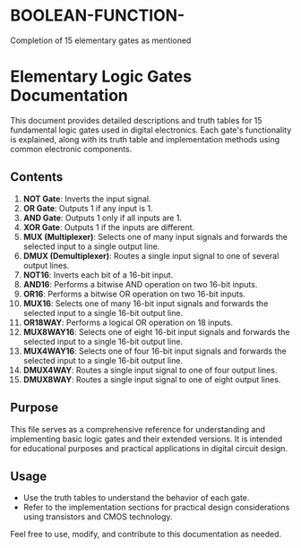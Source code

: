 # BOOLEAN-FUNCTION-
Completion of 15 elementary gates as mentioned 
# Elementary Logic Gates Documentation

This document provides detailed descriptions and truth tables for 15 fundamental logic gates used in digital electronics. Each gate's functionality is explained, along with its truth table and implementation methods using common electronic components.

## Contents

1. **NOT Gate**: Inverts the input signal.
2. **OR Gate**: Outputs 1 if any input is 1.
3. **AND Gate**: Outputs 1 only if all inputs are 1.
4. **XOR Gate**: Outputs 1 if the inputs are different.
5. **MUX (Multiplexer)**: Selects one of many input signals and forwards the selected input to a single output line.
6. **DMUX (Demultiplexer)**: Routes a single input signal to one of several output lines.
7. **NOT16**: Inverts each bit of a 16-bit input.
8. **AND16**: Performs a bitwise AND operation on two 16-bit inputs.
9. **OR16**: Performs a bitwise OR operation on two 16-bit inputs.
10. **MUX16**: Selects one of many 16-bit input signals and forwards the selected input to a single 16-bit output line.
11. **OR18WAY**: Performs a logical OR operation on 18 inputs.
12. **MUX8WAY16**: Selects one of eight 16-bit input signals and forwards the selected input to a single 16-bit output line.
13. **MUX4WAY16**: Selects one of four 16-bit input signals and forwards the selected input to a single 16-bit output line.
14. **DMUX4WAY**: Routes a single input signal to one of four output lines.
15. **DMUX8WAY**: Routes a single input signal to one of eight output lines.

## Purpose

This file serves as a comprehensive reference for understanding and implementing basic logic gates and their extended versions. It is intended for educational purposes and practical applications in digital circuit design.

## Usage

- Use the truth tables to understand the behavior of each gate.
- Refer to the implementation sections for practical design considerations using transistors and CMOS technology.

Feel free to use, modify, and contribute to this documentation as needed.
